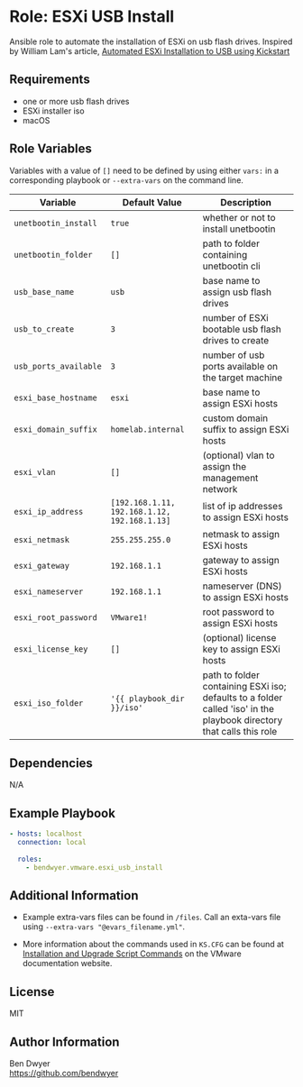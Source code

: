 Role: ESXi USB Install
==================

Ansible role to automate the installation of ESXi on usb flash drives. Inspired by William Lam's article, [Automated ESXi Installation to USB using Kickstart](https://williamlam.com/2019/07/automated-esxi-installation-to-usb-using-kickstart.html)

Requirements
------------

- one or more usb flash drives
- ESXi installer iso
- macOS

Role Variables
--------------

Variables with a value of `[]` need to be defined by using either `vars:` in a corresponding playbook or `--extra-vars` on the command line.

Variable | Default Value | Description
| - | - | - |
`unetbootin_install` | `true` | whether or not to install unetbootin
`unetbootin_folder` | `[]` | path to folder containing unetbootin cli
`usb_base_name` | `usb` | base name to assign usb flash drives
`usb_to_create` | `3` | number of ESXi bootable usb flash drives to create
`usb_ports_available` | `3` | number of usb ports available on the target machine
`esxi_base_hostname` | `esxi` | base name to assign ESXi hosts
`esxi_domain_suffix` | `homelab.internal` | custom domain suffix to assign ESXi hosts
`esxi_vlan` | `[]` | (optional) vlan to assign the management network
`esxi_ip_address` | `[192.168.1.11, 192.168.1.12, 192.168.1.13]` | list of ip addresses to assign ESXi hosts
`esxi_netmask` | `255.255.255.0` | netmask to assign ESXi hosts
`esxi_gateway` | `192.168.1.1` | gateway to assign ESXi hosts
`esxi_nameserver` | `192.168.1.1` | nameserver (DNS) to assign ESXi hosts
`esxi_root_password` | `VMware1!` | root password to assign ESXi hosts
`esxi_license_key` | `[]` | (optional) license key to assign ESXi hosts
`esxi_iso_folder` | `'{{ playbook_dir }}/iso'` | path to folder containing ESXi iso; defaults to a folder called 'iso' in the playbook directory that calls this role

Dependencies
------------

N/A

Example Playbook
----------------

```yaml
- hosts: localhost
  connection: local
  
  roles:
    - bendwyer.vmware.esxi_usb_install
```

Additional Information
----------------------

- Example extra-vars files can be found in `/files`. Call an exta-vars file using `--extra-vars "@evars_filename.yml"`.

- More information about the commands used in `KS.CFG` can be found at [Installation and Upgrade Script Commands](https://docs.vmware.com/en/VMware-vSphere/7.0/com.vmware.esxi.upgrade.doc/GUID-61A14EBB-5CF3-43EE-87EF-DB8EC6D83698.html) on the VMware documentation website.

License
-------

MIT

Author Information
------------------

Ben Dwyer  
https://github.com/bendwyer
